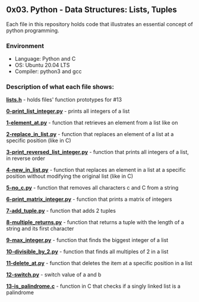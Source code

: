 ## 0x03. Python - Data Structures: Lists, Tuples
Each file in this repository holds code that illustrates an essential concept of python programming.

### Environment
* Language: Python and C
* OS: Ubuntu 20.04 LTS
* Compiler: python3 and gcc

### Description of what each file shows:
**[lists.h](lists.h)** - holds files' function prototypes for #13

**[0-print_list_integer.py](0-print_list_integer)** - prints all integers of a list

**[1-element_at.py](1-element_at.py)** - function that retrieves an element from a list like on

**[2-replace_in_list.py](2-replace_in_list.py)** - function that replaces an element of a list at a specific position (like in C)

**[3-print_reversed_list_integer.py](3-print_reversed_list_integer.py)** - function that prints all integers of a list, in reverse order

**[4-new_in_list.py](4-new_in_list.py)** - function that replaces an element in a list at a specific position without modifying the original list (like in C)

**[5-no_c.py](5-no_c.py)** - function that removes all characters c and C from a string

**[6-print_matrix_integer.py](6-print_matrix_integer.py)** - function that prints a matrix of integers

**[7-add_tuple.py](7-add_tuple.py)** - function that adds 2 tuples

**[8-multiple_returns.py](8-multiple_returns.py)** - function that returns a tuple with the length of a string and its first character

**[9-max_integer.py](9-max_integer)** - function that finds the biggest integer of a list

**[10-divisible_by_2.py](10-divisible_by_2.py)** - function that finds all multiples of 2 in a list

**[11-delete_at.py](11-delete_at.py)** - function that deletes the item at a specific position in a list

**[12-switch.py](12-switch.py)** - switch value of a and b

**[13-is_palindrome.c](13-is_palindrome.c)** - function in C that checks if a singly linked list is a palindrome
